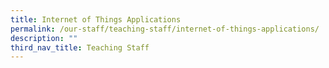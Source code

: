 ```yaml
---
title: Internet of Things Applications
permalink: /our-staff/teaching-staff/internet-of-things-applications/
description: ""
third_nav_title: Teaching Staff
---
```

